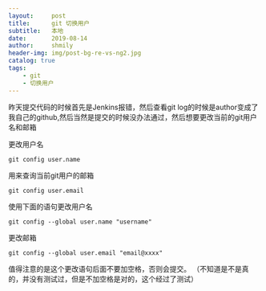 ```yaml
---
layout:     post
title:      git 切换用户
subtitle:   本地
date:       2019-08-14
author:     shmily
header-img: img/post-bg-re-vs-ng2.jpg
catalog: true
tags:
    - git 
    - 切换用户
---
```


昨天提交代码的时候首先是Jenkins报错，然后查看git log的时候是author变成了我自己的github,然后当然是提交的时候没办法通过，然后想要更改当前的git用户名和邮箱

更改用户名

```
git config user.name
```
用来查询当前git用户的邮箱

```
git config user.email
```

使用下面的语句更改用户名

```
git config --global user.name "username"
```
更改邮箱

```
git config --global user.email "email@xxxx"
```
值得注意的是这个更改语句后面不要加空格，否则会提交。
（不知道是不是真的，并没有测试过，但是不加空格是对的，这个经过了测试）

